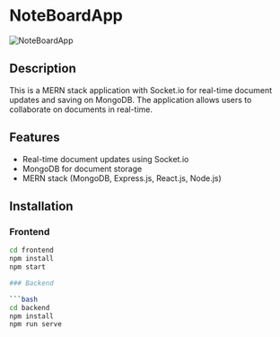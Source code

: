 # NoteBoardApp

![NoteBoardApp](https://github.com/praneethpj/NoteBoardApp/assets/21212214/4e0e9885-e830-499c-b28f-639340aab337)

## Description

This is a MERN stack application with Socket.io for real-time document updates and saving on MongoDB. The application allows users to collaborate on documents in real-time.

## Features

- Real-time document updates using Socket.io
- MongoDB for document storage
- MERN stack (MongoDB, Express.js, React.js, Node.js)

## Installation

### Frontend

```bash
cd frontend
npm install
npm start

### Backend

```bash
cd backend
npm install
npm run serve
